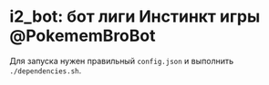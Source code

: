 # i2_bot: бот лиги Инстинкт игры @PokememBroBot

Для запуска нужен правильный ``config.json`` и выполнить ``./dependencies.sh``.
